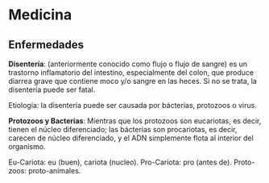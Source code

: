# Medicina

## Enfermedades

__Disentería__: (anteriormente conocido como flujo o flujo de sangre) es un trastorno inflamatorio del intestino, especialmente del colon, que produce diarrea grave que contiene moco y/o sangre en las heces. Si no se trata, la disentería puede ser fatal.

Etiología: la disentería puede ser causada por bácterias, protozoos o virus.

__Protozoos y Bacterias__: Mientras que los protozoos son eucariotas, es decir, tienen el núcleo diferenciado; las bácterias son procariotas, es decir, carecen de núcleo diferenciado, y el ADN simplemente flota al interior del organismo. 

Eu-Cariota: eu (buen), cariota (nucleo). Pro-Cariota: pro (antes de). Proto-zoos: proto-animales.